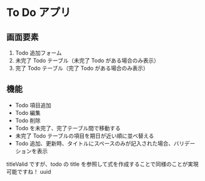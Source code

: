 # To Do アプリ

## 画面要素

1. Todo 追加フォーム
2. 未完了 Todo テーブル（未完了 Todo がある場合のみ表示）
3. 完了 Todo テーブル（完了 Todo がある場合のみ表示）

## 機能

- Todo 項目追加
- Todo 編集
- Todo 削除
- Todo を未完了、完了テーブル間で移動する
- 未完了 Todo テーブルの項目を期日が近い順に並べ替える
- Todo 追加、更新時、タイトルにスペースのみが記入された場合、バリデーションを表示

titleValid ですが、todo の title を参照して式を作成することで同様のことが実現可能ですね！
uuid
